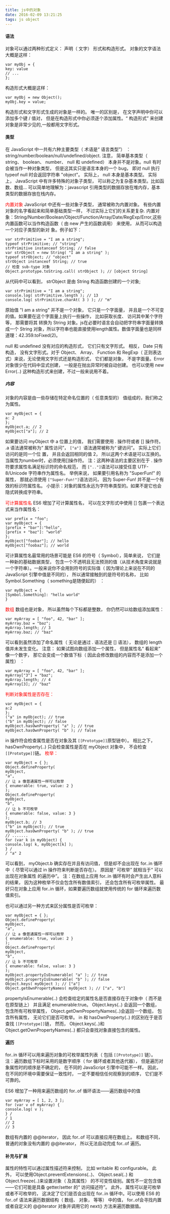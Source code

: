 ```yaml
---
title: js中的对象
date: 2016-02-09 13:21:25
tags: js object
---
```

#### 语法
对象可以通过两种形式定义： 声明（ 文字） 形式和构造形式。
对象的文字语法大概是这样：
```
var myObj = {
key: value
// ...
};
```
构造形式大概是这样：
```
var myObj = new Object();
myObj.key = value;
```
构造形式和文字形式生成的对象是一样的。 唯一的区别是， 在文字声明中你可以添加多个键 / 值对， 但是在构造形式中你必须逐个添加属性。“ 构造形式” 来创建对象是非常少见的,一般都用文字形式。

#### 类型
在 JavaScript 中一共有六种主要类型（ 术语是“ 语言类型”） ：string/number/boolean/null/undefined/object.
注意， 简单基本类型（ string、 boolean、 number、 null 和 undefined） 本身并不是对象。null 有时会被当作一种对象类型， 但是这其实只是语言本身的一个 bug， 即对 null 执行
typeof null 时会返回字符串 "object"。 实际上， null 本身是基本类型。
实际上， JavaScript 中有许多特殊的对象子类型， 可以称之为复杂基本类型。比如函数、数组...
可以简单地理解为：javascript 引用类型的数据存放在堆内存，基本类型的数据存放在栈内存。

<font color="red">内置对象</font>
JavaScript 中还有一些对象子类型， 通常被称为内置对象。 有些内置对象的名字看起来和简单基础类型一样， 不过实际上它们的关系更复杂.
内置对象：String/Number/Boolean/Object/Function/Array/Date/RegExp/Error,这些内置函数可以当作构造函数（ 由 new 产生的函数调用） 来使用， 从而可以构造一个对应子类型的新对
象。例子如下：
```
var strPrimitive = "I am a string";
typeof strPrimitive; // "string"
strPrimitive instanceof String; // false
var strObject = new String( "I am a string" );
typeof strObject; // "object"
strObject instanceof String; // true
// 检查 sub-type 对象
Object.prototype.toString.call( strObject ); // [object String]
```
从代码中可以看到， strObject 是由 String 构造函数创建的一个对象;
```
var strPrimitive = "I am a string";
console.log( strPrimitive.length ); // 13
console.log( strPrimitive.charAt( 3 ) ); // "m"
```
原始值 "I am a string" 并不是一个对象， 它只是一个字面量， 并且是一个不可变的值。如果要在这个字面量上执行一些操作， 比如获取长度、 访问其中某个字符等， 那需要将其
转换为 String 对象。js在必要时语言会自动把字符串字面量转换成一个 String 对象，所以字符串也能直接使用length属性。数值字面量也是同样道理：42.359.toFixed(2)。

null 和 undefined 没有对应的构造形式， 它们只有文字形式。 相反， Date 只有构造， 没有文字形式。对于 Object、 Array、 Function 和 RegExp（ 正则表达式）来说，无论使用文字形式还是构造形式， 它们都是对象， 不是字面量。Error 对象很少在代码中显式创建， 一般是在抛出异常时被自动创建。 也可以使用 new Error(..) 这种构造形式来创建，不过一般来说用不着。

##### 内容
对象的内容是由一些存储在特定命名位置的（ 任意类型的） 值组成的，我们称之为属性。
```
var myObject = {
a: 2
};
myObject.a; // 2
myObject["a"]; // 2
```

如果要访问 myObject 中 a 位置上的值， 我们需要使用 . 操作符或者 [] 操作符。 .a 语法通常被称为“ 属性访问”， `["a"] `语法通常被称为“ 键访问”。 实际上它们访问的是同一个位
置， 并且会返回相同的值 2， 所以这两个术语是可以互换的。当属性为number时，必须使用[]操作符。
注：这两种语法的主要区别在于 . 操作符要求属性名满足标识符的命名规范， 而 `[".."]`语法可以接受任意 UTF-8/Unicode 字符串作为属性名。 举例来说， 如果要引用名称为 "SuperFun!" 的属性， 那就必须使用 `["Super-Fun!"]`语法访问， 因为 Super-Fun! 并不是一个有效的标识符属性名。
小提示：对象的属性永远为字符串类型的。如果不是它也会隐式转换成字符串。

<font color="red">可计算属性名</font>
ES6 增加了可计算属性名， 可以在文字形式中使用 [] 包裹一个表达式来当作属性名：
```
var prefix = "foo";
var myObject = {
[prefix + "bar"]:"hello",
[prefix + "baz"]: "world"
};
myObject["foobar"]; // hello
myObject["foobaz"]; // world
```
可计算属性名最常用的场景可能是 ES6 的符号（ Symbol），简单来说， 它们是一种新的基础数据类型， 包含一个不透明且无法预测的值（从技术角度来说就是一个字符串）。一般来说你不会用到符号的实际值（ 因为理论上来说在不同的 JavaScript 引擎中值是不同的）， 所以通常接触到的是符号的名称， 比如 Symbol.Something（ something是随便起的） ：
```
var myObject = {
[Symbol.Something]: "hello world"
}
```
<font color="red">数组</font>
数组也是对象， 所以虽然每个下标都是整数， 你仍然可以给数组添加属性：
```
var myArray = [ "foo", 42, "bar" ];
myArray.baz = "baz";
myArray.length; // 3
myArray.baz; // "baz"
```
可以看到虽然添加了命名属性（ 无论是通过 . 语法还是 [] 语法）， 数组的 length 值并未发生变化。
注意： 如果试图向数组添加一个属性， 但是属性名“ 看起来” 像一个数字， 那它会变成一个数值下标（ 因此会修改数组的内容而不是添加一个属性） ：
```
var myArray = [ "foo", 42, "bar" ];
myArray["3"] = "baz";
myArray.length; // 4
myArray[3]; // "baz"
```
<font color="red">判断对象属性是否存在：</font>
```
var myObject = {
a:2
};
("a" in myObject); // true
("b" in myObject); // false
myObject.hasOwnProperty( "a" ); // true
myObject.hasOwnProperty( "b" ); // false
```
in 操作符会检查属性是否在对象及其 `[[Prototype]]`原型链中）。 相比之下，hasOwnProperty(..) 只会检查属性是否在 myObject 对象中， 不会检查 `[[Prototype]]`链。
<font color="red">枚举：</font>
```
var myObject = { };
Object.defineProperty(
myObject,
"a",
// 让 a 像普通属性一样可以枚举
{ enumerable: true, value: 2 }
);
Object.defineProperty(
myObject,
"b",
// 让 b 不可枚举
{ enumerable: false, value: 3 }
);
myObject.b; // 3
("b" in myObject); // true
myObject.hasOwnProperty( "b" ); // true
// .......
for (var k in myObject) {
console.log( k, myObject[k] );
} /
/ "a" 2
```
可以看到， myObject.b 确实存在并且有访问值， 但是却不会出现在 for..in 循环中（ 尽管可以通过 in 操作符来判断是否存在）。 原因是“ 可枚举” 就相当于“ 可以出现在对象属性
的遍历中”。
注：在数组上应用 for..in 循环有时会产生出人意料的结果， 因为这种枚举不仅会包含所有数值索引， 还会包含所有可枚举属性。 最好只在对象上应用 for..in 循环，如果要遍历数组就使用传统的 for 循环来遍历数值索引。

也可以通过另一种方式来区分属性是否可枚举：
```
var myObject = { };
Object.defineProperty(
myObject,
"a",
// 让 a 像普通属性一样可以枚举
{ enumerable: true, value: 2 }
);
Object.defineProperty(
myObject,
"b",
// 让 b 不可枚举
{ enumerable: false, value: 3 }
);
myObject.propertyIsEnumerable( "a" ); // true
myObject.propertyIsEnumerable( "b" ); // false
Object.keys( myObject ); // ["a"]
Object.getOwnPropertyNames( myObject ); // ["a", "b"]
```
propertyIsEnumerable(..) 会检查给定的属性名是否直接存在于对象中（ 而不是在原型链上） 并且满足 enumerable:true。
Object.keys(..) 会返回一个数组， 包含所有可枚举属性， Object.getOwnPropertyNames(..)会返回一个数组， 包含所有属性， 无论它们是否可枚举。
in 和 hasOwnProperty(..) 的区别在于是否查找 `[[Prototype]]`链， 然而， Object.keys(..)和 Object.getOwnPropertyNames(..) 都只会查找对象直接包含的属性。

#### 遍历
for..in 循环可以用来遍历对象的可枚举属性列表（ 包括 `[[Prototype]]` 链）。
注：遍历数组下标时采用的是数字顺序（ for 循环或者其他迭代器）， 但是遍历对象属性时的顺序是不确定的， 在不同的 JavaScript 引擎中可能不一样。 因此，在不同的环境中需要保证一致性时， 一定不要相信任何观察到的顺序， 它们是不可靠的。

ES6 增加了一种用来遍历数组的 for..of 循环语法——遍历数组中的值
```
var myArray = [ 1, 2, 3 ];
for (var v of myArray) {
console.log( v );
} /
/ 1
// 2
// 3
```
数组有内置的 @@iterator， 因此 for..of 可以直接应用在数组上。 和数组不同， 普通的对象没有内置的 @@iterator， 所以无法自动完成 for..of 遍历。 

#### 补充与扩展
属性的特性可以通过属性描述符来控制， 比如 writable 和 configurable。 此外， 可以使用Object.preventExtensions(..)、 Object.seal(..) 和 Object.freeze(..)来设置对象（ 及其属性） 的不可变性级别。属性不一定包含值——它们可能是具备 getter/setter 的“ 访问描述符”。 此外， 属性可以是可枚举或者不可枚举的， 这决定了它们是否会出现在 for..in 循环中。可以使用 ES6 的 for..of 语法来遍历数据结构（ 数组、 对象， 等等） 中的值， for..of会寻找内置或者自定义的 @@iterator 对象并调用它的 next() 方法来遍历数据值。






